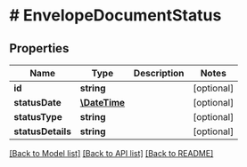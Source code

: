 # # EnvelopeDocumentStatus

## Properties

Name | Type | Description | Notes
------------ | ------------- | ------------- | -------------
**id** | **string** |  | [optional] 
**statusDate** | [**\DateTime**](\DateTime.md) |  | [optional] 
**statusType** | **string** |  | [optional] 
**statusDetails** | **string** |  | [optional] 

[[Back to Model list]](../../README.md#documentation-for-models) [[Back to API list]](../../README.md#documentation-for-api-endpoints) [[Back to README]](../../README.md)


